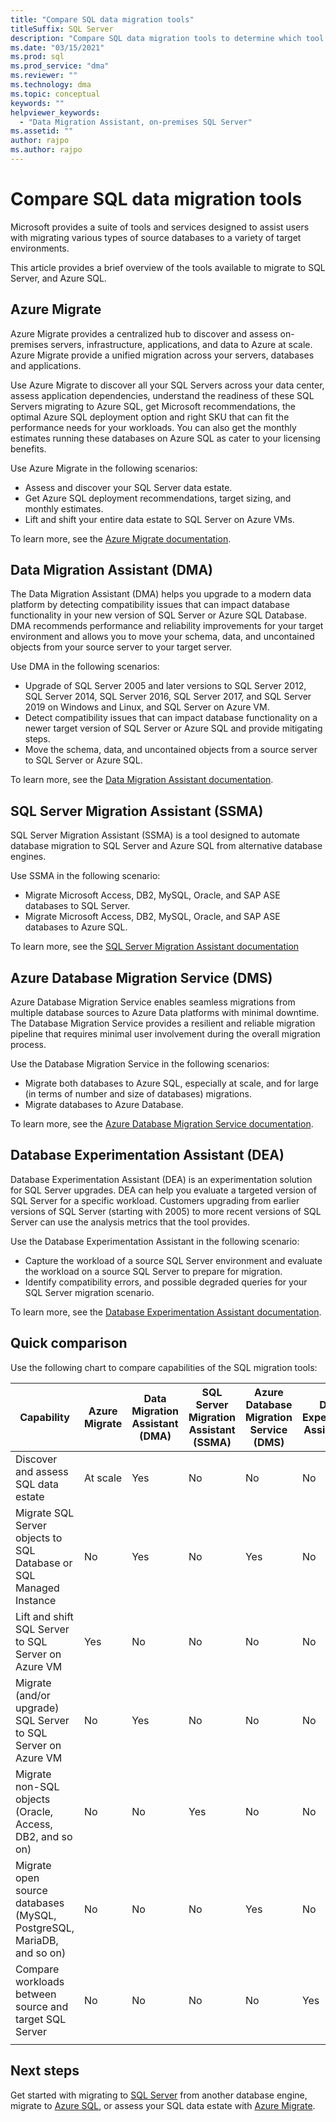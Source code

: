 ```yaml
---
title: "Compare SQL data migration tools"
titleSuffix: SQL Server
description: "Compare SQL data migration tools to determine which tool best suits your business needs, such as Data Migration Assistant (DMA), Azure Migrate, Azure Database Migration Service, SQL Server Migration Assistant (SSMA), Database Experimentation Assistant (DEA). "
ms.date: "03/15/2021"
ms.prod: sql
ms.prod_service: "dma"
ms.reviewer: ""
ms.technology: dma
ms.topic: conceptual
keywords: ""
helpviewer_keywords: 
  - "Data Migration Assistant, on-premises SQL Server"
ms.assetid: ""
author: rajpo
ms.author: rajpo
---
```

# Compare SQL data migration tools

Microsoft provides a suite of tools and services designed to assist users with migrating various types of source databases to a variety of target environments. 

This article provides a brief overview of the tools available to migrate to SQL Server, and Azure SQL. 

## Azure Migrate

Azure Migrate provides a centralized hub to discover and assess on-premises servers, infrastructure, applications, and data to Azure at scale.  Azure Migrate provide a unified migration across your servers, databases and applications. 

Use Azure Migrate to discover all your SQL Servers across your data center, assess application dependencies, understand the readiness of these SQL Servers migrating to Azure SQL, get Microsoft recommendations, the optimal Azure SQL deployment option and right SKU that can fit the performance needs for your workloads.  You can also get the monthly estimates running these databases on Azure SQL as cater to your licensing benefits. 

Use Azure Migrate in the following scenarios: 
- Assess and discover your SQL Server data estate. 
- Get Azure SQL deployment recommendations, target sizing, and monthly estimates.
- Lift and shift your entire data estate to SQL Server on Azure VMs. 

To learn more, see the [Azure Migrate documentation](/azure/migrate/). 

## Data Migration Assistant (DMA)

The Data Migration Assistant (DMA) helps you upgrade to a modern data platform by detecting compatibility issues that can impact database functionality in your new version of SQL Server or Azure SQL Database. DMA recommends performance and reliability improvements for your target environment and allows you to move your schema, data, and uncontained objects from your source server to your target server.

Use DMA in the following scenarios: 
- Upgrade of SQL Server 2005 and later versions to SQL Server 2012, SQL Server 2014, SQL Server 2016, SQL Server 2017, and SQL Server 2019 on Windows and Linux, and SQL Server on Azure VM. 
- Detect compatibility issues that can impact database functionality on a newer target version of SQL Server or Azure SQL and provide mitigating steps. 
- Move the schema, data, and uncontained objects from a source server to SQL Server or Azure SQL. 

To learn more, see the [Data Migration Assistant documentation](../../dma/dma-overview.md). 

## SQL Server Migration Assistant (SSMA)

SQL Server Migration Assistant (SSMA) is a tool designed to automate database migration to SQL Server and Azure SQL from alternative database engines. 

Use SSMA in the following scenario:
- Migrate Microsoft Access, DB2, MySQL, Oracle, and SAP ASE databases to SQL Server.
- Migrate Microsoft Access, DB2, MySQL, Oracle, and SAP ASE databases to Azure SQL.

To learn more, see the [SQL Server Migration Assistant documentation](../../ssma/sql-server-migration-assistant.md)

## Azure Database Migration Service (DMS)

Azure Database Migration Service enables seamless migrations from multiple database sources to Azure Data platforms with minimal downtime.  The Database Migration Service provides a resilient and reliable migration pipeline that requires minimal user involvement during the overall migration process. 

Use the Database Migration Service in the following scenarios:
- Migrate both databases to Azure SQL, especially at scale, and for large (in terms of number and size of databases) migrations. 
- Migrate databases to Azure Database.

To learn more, see the [Azure Database Migration Service documentation](/azure/dms/). 

## Database Experimentation Assistant (DEA)

Database Experimentation Assistant (DEA) is an experimentation solution for SQL Server upgrades. DEA can help you evaluate a targeted version of SQL Server for a specific workload. Customers upgrading from earlier versions of SQL Server (starting with 2005) to more recent versions of SQL Server can use the analysis metrics that the tool provides.

Use the Database Experimentation Assistant in the following scenario:
- Capture the workload of a source SQL Server environment and evaluate the workload on a source SQL Server to prepare for migration. 
- Identify compatibility errors, and possible degraded queries for your SQL Server migration scenario. 

To learn more, see the [Database Experimentation Assistant documentation](../../dea/database-experimentation-assistant-overview.md).


## Quick comparison

Use the following chart to compare capabilities of the SQL migration tools:


| Capability |Azure Migrate  |Data Migration Assistant (DMA)  |SQL Server Migration Assistant (SSMA)  | Azure Database Migration Service (DMS) | Database Experimentation Assistant (DEA)|
|---------|---------|---------|---------|---|---|
|Discover and assess SQL data estate| At scale | Yes |No |No|No|
|Migrate SQL Server objects to SQL Database or SQL Managed Instance| No| Yes | No  | Yes|No|
|Lift and shift SQL Server to SQL Server on Azure VM | Yes | No | No | No| No |
|Migrate (and/or upgrade) SQL Server to SQL Server on Azure VM | No | Yes| No | No | No| 
|Migrate non-SQL objects </br> (Oracle, Access, DB2, and so on) | No |No|Yes|No|No|
|Migrate open source databases </br> (MySQL, PostgreSQL, MariaDB, and so on)| No | No | No | Yes | No|
|Compare workloads between source and target SQL Server |No|No|No|No|Yes|
|||||||

## Next steps

Get started with migrating to [SQL Server](../../ssma/sql-server-migration-assistant.md) from another database engine, migrate to [Azure SQL](/azure/azure-sql/migration-guides/), or assess your SQL data estate with [Azure Migrate](/azure/migrate/how-to-create-azure-sql-assessment). 

